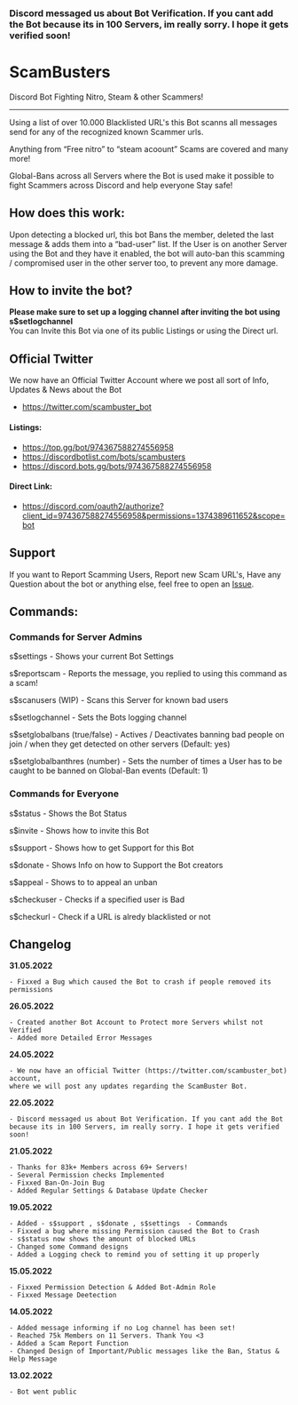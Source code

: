 ### Discord messaged us about Bot Verification. If you cant add the Bot because its in 100 Servers, im really sorry. I hope it gets verified soon!


# ScamBusters
Discord Bot Fighting Nitro, Steam &amp; other Scammers!

---

Using a list of over 10.000 Blacklisted URL's this Bot scanns all messages send for any of the recognized known Scammer urls.

Anything from “Free nitro” to “steam acoount” Scams are covered and many more!

Global-Bans across all Servers where the Bot is used make it possible to fight Scammers across Discord and help everyone Stay safe!

## How does this work:
Upon detecting a blocked url, this bot Bans the member, deleted the last message & adds them into a “bad-user” list. If the User is on another Server using the Bot and they have it enabled, the bot will auto-ban this scamming / compromised user in the other server too, to prevent any more damage.

## How to invite the bot?
**Please make sure to set up a logging channel after inviting the bot using s$setlogchannel** <br>
You can Invite this Bot via one of its public Listings or using the Direct url.

## Official Twitter
We now have an Official Twitter Account where we post all sort of Info, Updates & News about the Bot
- https://twitter.com/scambuster_bot

#### Listings:
- https://top.gg/bot/974367588274556958
- https://discordbotlist.com/bots/scambusters
- https://discord.bots.gg/bots/974367588274556958


#### Direct Link:
- https://discord.com/oauth2/authorize?client_id=974367588274556958&permissions=1374389611652&scope=bot

## Support
If you want to Report Scamming Users, Report new Scam URL's, Have any Question about the bot or anything else, feel free to open an [Issue](https://github.com/EgoPvP/scambuster/issues).

## Commands:
### Commands for Server Admins

s$settings - Shows your current Bot Settings

s$reportscam - Reports the message, you replied to using this command as a scam!

s$scanusers (WIP) - Scans this Server for known bad users

s$setlogchannel - Sets the Bots logging channel

s$setglobalbans (true/false) - Actives / Deactivates banning bad people on join / when they get detected on other servers (Default: yes)

s$setglobalbanthres (number) - Sets the number of times a User has to be caught to be banned on Global-Ban events (Default: 1)

### Commands for Everyone

s$status - Shows the Bot Status

s$invite - Shows how to invite this Bot

s$support - Shows how to get Support for this Bot

s$donate - Shows Info on how to Support the Bot creators

s$appeal - Shows to to appeal an unban

s$checkuser - Checks if a specified user is Bad

s$checkurl - Check if a URL is alredy blacklisted or not

## Changelog

__31.05.2022__
```
- Fixxed a Bug which caused the Bot to crash if people removed its permissions
```

__26.05.2022__
```
- Created another Bot Account to Protect more Servers whilst not Verified
- Added more Detailed Error Messages
```

__24.05.2022__
```
- We now have an official Twitter (https://twitter.com/scambuster_bot) account, 
where we will post any updates regarding the ScamBuster Bot. 
```
__22.05.2022__
```
- Discord messaged us about Bot Verification. If you cant add the Bot because its in 100 Servers, im really sorry. I hope it gets verified soon!
```

__21.05.2022__

```
- Thanks for 83k+ Members across 69+ Servers!
- Several Permission checks Implemented
- Fixxed Ban-On-Join Bug
- Added Regular Settings & Database Update Checker
```

__19.05.2022__

```
- Added - s$support , s$donate , s$settings  - Commands
- Fixxed a bug where missing Permission caused the Bot to Crash
- s$status now shows the amount of blocked URLs
- Changed some Command designs
- Added a Logging check to remind you of setting it up properly 
```

__15.05.2022__

```
- Fixxed Permission Detection & Added Bot-Admin Role
- Fixxed Message Deetection 
```

__14.05.2022__

```
- Added message informing if no Log channel has been set!
- Reached 75k Members on 11 Servers. Thank You <3
- Added a Scam Report Function
- Changed Design of Important/Public messages like the Ban, Status & Help Message
```
__13.02.2022__
```
- Bot went public
```

